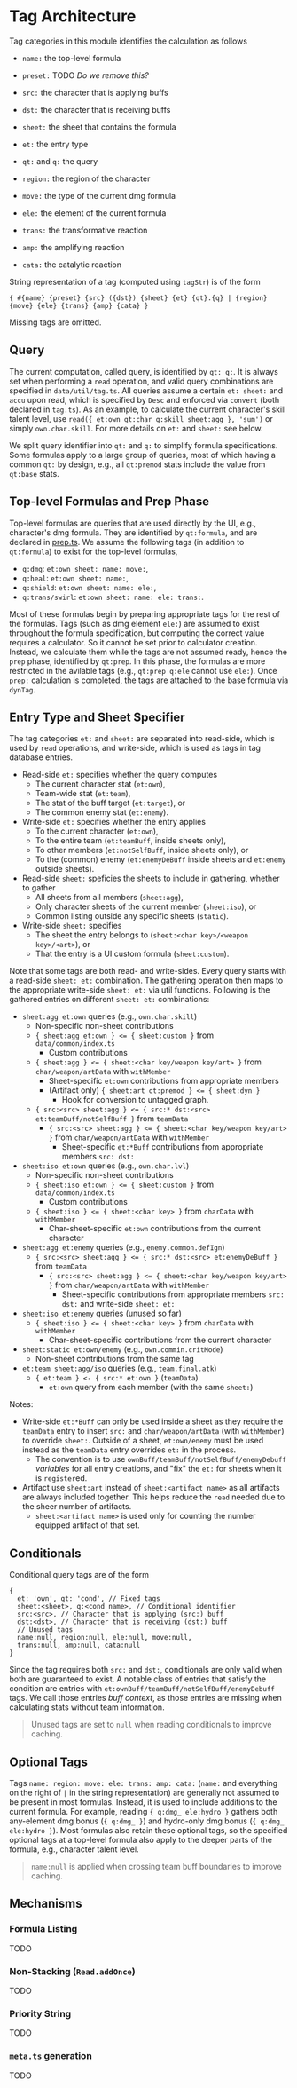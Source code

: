 # Tag Architecture

Tag categories in this module identifies the calculation as follows

- `name:` the top-level formula
- `preset:` TODO _Do we remove this?_
- `src:` the character that is applying buffs
- `dst:` the character that is receiving buffs
- `sheet:` the sheet that contains the formula
- `et:` the entry type
- `qt:` and `q:` the query

- `region:` the region of the character
- `move:` the type of the current dmg formula
- `ele:` the element of the current formula
- `trans:` the transformative reaction
- `amp:` the amplifying reaction
- `cata:` the catalytic reaction

String representation of a tag (computed using `tagStr`) is of the form

```
{ #{name} {preset} {src} ({dst}) {sheet} {et} {qt}.{q} | {region} {move} {ele} {trans} {amp} {cata} }
```

Missing tags are omitted.

## Query

The current computation, called query, is identified by `qt: q:`.
It is always set when performing a `read` operation, and valid query combinations are specified in `data/util/tag.ts`.
All queries assume a certain `et: sheet:` and `accu` upon read, which is specified by `Desc` and enforced via `convert` (both declared in `tag.ts`).
As an example, to calculate the current character's skill talent level, use `read({ et:own qt:char q:skill sheet:agg }, 'sum')` or simply `own.char.skill`.
For more details on `et:` and `sheet:` see below.

We split query identifier into `qt:` and `q:` to simplify formula specifications.
Some formulas apply to a large group of queries, most of which having a common `qt:` by design, e.g.,
all `qt:premod` stats include the value from `qt:base` stats.

## Top-level Formulas and Prep Phase

Top-level formulas are queries that are used directly by the UI, e.g., character's dmg formula.
They are identified by `qt:formula`, and are declared in [prep.ts](../src/data/common/prep.ts).
We assume the following tags (in addition to `qt:formula`) to exist for the top-level formulas,

- `q:dmg`: `et:own sheet: name: move:`,
- `q:heal`: `et:own sheet: name:`,
- `q:shield`: `et:own sheet: name: ele:`,
- `q:trans/swirl`: `et:own sheet: name: ele: trans:`.

Most of these formulas begin by preparing appropriate tags for the rest of the formulas.
Tags (such as dmg element `ele:`) are assumed to exist throughout the formula specification, but computing the correct value requires a calculator.
So it cannot be set prior to calculator creation.
Instead, we calculate them while the tags are not assumed ready, hence the `prep` phase, identified by `qt:prep`.
In this phase, the formulas are more restricted in the avilable tags (e.g., `qt:prep q:ele` cannot use `ele:`).
Once `prep:` calculation is completed, the tags are attached to the base formula via `dynTag`.

## Entry Type and Sheet Specifier

The tag categories `et:` and `sheet:` are separated into read-side, which is used by `read` operations, and write-side, which is used as tags in tag database entries.

- Read-side `et:` specifies whether the query computes
  - The current character stat (`et:own`),
  - Team-wide stat (`et:team`),
  - The stat of the buff target (`et:target`), or
  - The common enemy stat (`et:enemy`).
- Write-side `et:` specifies whether the entry applies
  - To the current character (`et:own`),
  - To the entire team (`et:teamBuff`, inside sheets only),
  - To other members (`et:notSelfBuff`, inside sheets only), or
  - To the (common) enemy (`et:enemyDeBuff` inside sheets and `et:enemy` outside sheets).
- Read-side `sheet:` speficies the sheets to include in gathering, whether to gather
  - All sheets from all members (`sheet:agg`),
  - Only character sheets of the current member (`sheet:iso`), or
  - Common listing outside any specific sheets (`static`).
- Write-side `sheet:` specifies
  - The sheet the entry belongs to (`sheet:<char key>/<weapon key>/<art>`), or
  - That the entry is a UI custom formula (`sheet:custom`).

Note that some tags are both read- and write-sides.
Every query starts with a read-side `sheet: et:` combination.
The gathering operation then maps to the appropriate write-side `sheet: et:` via util functions.
Following is the gathered entries on different `sheet: et:` combinations:

- `sheet:agg et:own` queries (e.g., `own.char.skill`)
  - Non-specific non-sheet contributions
  - `{ sheet:agg et:own } <= { sheet:custom }` from `data/common/index.ts`
    - Custom contributions
  - `{ sheet:agg } <= { sheet:<char key/weapon key/art> }` from `char/weapon/artData` with `withMember`
    - Sheet-specific `et:own` contributions from appropriate members
    - (Artifact only) `{ sheet:art qt:premod } <= { sheet:dyn }`
      - Hook for conversion to untagged graph.
  - `{ src:<src> sheet:agg } <= { src:* dst:<src> et:teamBuff/notSelfBuff }` from `teamData`
    - `{ src:<src> sheet:agg } <= { sheet:<char key/weapon key/art> }` from `char/weapon/artData` with `withMember`
      - Sheet-specific `et:*Buff` contributions from appropriate members `src: dst:`
- `sheet:iso et:own` queries (e.g., `own.char.lvl`)
  - Non-specific non-sheet contributions
  - `{ sheet:iso et:own } <= { sheet:custom }` from `data/common/index.ts`
    - Custom contributions
  - `{ sheet:iso } <= { sheet:<char key> }` from `charData` with `withMember`
    - Char-sheet-specific `et:own` contributions from the current character
- `sheet:agg et:enemy` queries (e.g., `enemy.common.defIgn`)
  - `{ src:<src> sheet:agg } <= { src:* dst:<src> et:enemyDeBuff }` from `teamData`
    - `{ src:<src> sheet:agg } <= { sheet:<char key/weapon key/art> }` from `char/weapon/artData` with `withMember`
      - Sheet-specific contributions from appropriate members `src: dst:` and write-side `sheet: et:`
- `sheet:iso et:enemy` queries (unused so far)
  - `{ sheet:iso } <= { sheet:<char key> }` from `charData` with `withMember`
    - Char-sheet-specific contributions from the current character
- `sheet:static et:own/enemy` (e.g., `own.commin.critMode`)
  - Non-sheet contributions from the same tag
- `et:team sheet:agg/iso` queries (e.g., `team.final.atk`)
  - `{ et:team } <- { src:* et:own }` (`teamData`)
    - `et:own` query from each member (with the same `sheet:`)

Notes:

- Write-side `et:*Buff` can only be used inside a sheet as they require the `teamData` entry to insert `src:` and `char/weapon/artData` (with `withMember`) to override `sheet:`.
  Outside of a sheet, `et:own/enemy` must be used instead as the `teamData` entry overrides `et:` in the process.
  - The convention is to use `ownBuff/teamBuff/notSelfBuff/enemyDebuff` _variables_ for all entry creations, and "fix" the `et:` for sheets when it is `register`ed.
- Artifact use `sheet:art` instead of `sheet:<artifact name>` as all artifacts are always included together.
  This helps reduce the `read` needed due to the sheer number of artifacts.
  - `sheet:<artifact name>` is used only for counting the number equipped artifact of that set.

## Conditionals

Conditional query tags are of the form

```
{
  et: 'own', qt: 'cond', // Fixed tags
  sheet:<sheet>, q:<cond name>, // Conditional identifier
  src:<src>, // Character that is applying (src:) buff
  dst:<dst>, // Character that is receiving (dst:) buff
  // Unused tags
  name:null, region:null, ele:null, move:null,
  trans:null, amp:null, cata:null
}
```

Since the tag requires both `src:` and `dst:`, conditionals are only valid when both are guaranteed to exist.
A notable class of entries that satisfy the condition are entries with `et:ownBuff/teamBuff/notSelfBuff/enemyDebuff` tags.
We call those entries _buff context_, as those entries are missing when calculating stats without team information.

> Unused tags are set to `null` when reading conditionals to improve caching.

## Optional Tags

Tags `name: region: move: ele: trans: amp: cata:` (`name:` and everything on the right of `|` in the string representation) are generally not assumed to be present in most formulas.
Instead, it is used to include additions to the current formula.
For example, reading `{ q:dmg_ ele:hydro }` gathers both any-element dmg bonus (`{ q:dmg_ }`) and hydro-only dmg bonus (`{ q:dmg_ ele:hydro }`).
Most formulas also retain these optional tags, so the specified optional tags at a top-level formula also apply to the deeper parts of the formula, e.g., character talent level.

> `name:null` is applied when crossing team buff boundaries to improve caching.

## Mechanisms

### Formula Listing

TODO

### Non-Stacking (`Read.addOnce`)

TODO

### Priority String

TODO

### `meta.ts` generation

TODO
